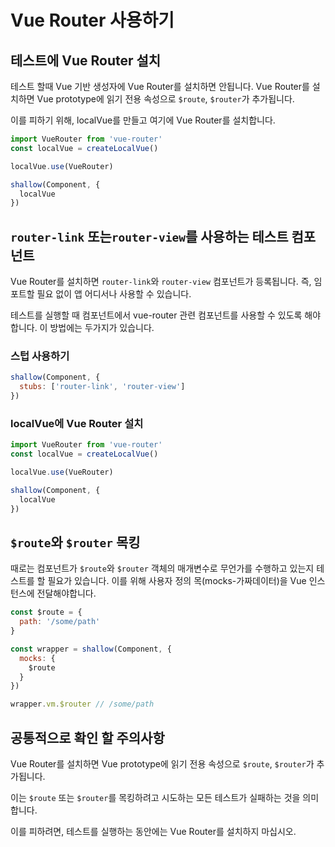 # Vue Router 사용하기

## 테스트에 Vue Router 설치

테스트 할때 Vue 기반 생성자에 Vue Router를 설치하면 안됩니다. Vue Router를 설치하면 Vue prototype에 읽기 전용 속성으로 `$route`, `$router`가 추가됩니다.

이를 피하기 위해, localVue를 만들고 여기에 Vue Router를 설치합니다.

```js
import VueRouter from 'vue-router'
const localVue = createLocalVue()

localVue.use(VueRouter)

shallow(Component, {
  localVue
})
```

## `router-link` 또는`router-view`를 사용하는 테스트 컴포넌트

Vue Router를 설치하면 `router-link`와 `router-view` 컴포넌트가 등록됩니다. 즉, 임포트할 필요 없이 앱 어디서나 사용할 수 있습니다.

테스트를 실행할 때 컴포넌트에서 vue-router 관련 컴포넌트를 사용할 수 있도록 해야합니다. 이 방법에는 두가지가 있습니다.

### 스텁 사용하기

```js
shallow(Component, {
  stubs: ['router-link', 'router-view']
})
```

### localVue에 Vue Router 설치

```js
import VueRouter from 'vue-router'
const localVue = createLocalVue()

localVue.use(VueRouter)

shallow(Component, {
  localVue
})
```

## `$route`와 `$router` 목킹

때로는 컴포넌트가 `$route`와 `$router` 객체의 매개변수로 무언가를 수행하고 있는지 테스트를 할 필요가 있습니다. 이를 위해 사용자 정의 목(mocks-가짜데이터)을 Vue 인스턴스에 전달해야합니다.

```js
const $route = {
  path: '/some/path'
}

const wrapper = shallow(Component, {
  mocks: {
    $route
  }
})

wrapper.vm.$router // /some/path
```

## 공통적으로 확인 할 주의사항

Vue Router를 설치하면 Vue prototype에 읽기 전용 속성으로 `$route`, `$router`가 추가됩니다.

이는 `$route` 또는 `$router`를 목킹하려고 시도하는 모든 테스트가 실패하는 것을 의미합니다.

이를 피하려면, 테스트를 실행하는 동안에는 Vue Router를 설치하지 마십시오.
